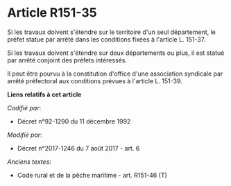 # Article R151-35

Si les travaux doivent s'étendre sur le territoire d'un seul département, le préfet statue par arrêté dans les conditions
fixées à l'article L. 151-37. 

Si les travaux doivent s'étendre sur deux départements ou plus, il est statué par arrêté conjoint des préfets intéressés. 

Il peut être pourvu à la constitution d'office d'une association syndicale par arrêté préfectoral aux conditions prévues à
l'article L. 151-39.

**Liens relatifs à cet article**

_Codifié par_:

  - Décret n°92-1290 du 11 décembre 1992

_Modifié par_:

  - Décret n°2017-1246 du 7 août 2017 - art. 6

_Anciens textes_:

  - Code rural et de la pêche maritime - art. R151-46 (T)

